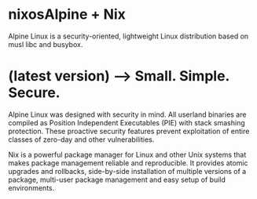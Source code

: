 # nixosAlpine + Nix 

Alpine Linux is a security-oriented, lightweight Linux distribution based on musl libc and busybox.

# (latest version) --> Small. Simple. Secure.
Alpine Linux was designed with security in mind. All userland binaries are compiled as Position Independent Executables (PIE) with stack smashing protection. These proactive security features prevent exploitation of entire classes of zero-day and other vulnerabilities.

Nix is a powerful package manager for Linux and other Unix systems that makes package management reliable and reproducible. It provides atomic upgrades and rollbacks, side-by-side installation of multiple versions of a package, multi-user package management and easy setup of build environments.
